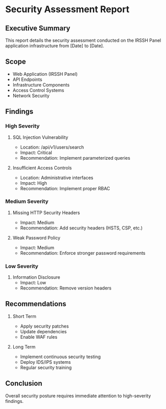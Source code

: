 # Security Assessment Report

## Executive Summary
This report details the security assessment conducted on the IRSSH Panel application infrastructure from [Date] to [Date].

## Scope
- Web Application (IRSSH Panel)
- API Endpoints
- Infrastructure Components
- Access Control Systems
- Network Security

## Findings

### High Severity
1. SQL Injection Vulnerability
   - Location: /api/v1/users/search
   - Impact: Critical
   - Recommendation: Implement parameterized queries

2. Insufficient Access Controls
   - Location: Administrative interfaces
   - Impact: High
   - Recommendation: Implement proper RBAC

### Medium Severity
1. Missing HTTP Security Headers
   - Impact: Medium
   - Recommendation: Add security headers (HSTS, CSP, etc.)

2. Weak Password Policy
   - Impact: Medium
   - Recommendation: Enforce stronger password requirements

### Low Severity
1. Information Disclosure
   - Impact: Low
   - Recommendation: Remove version headers

## Recommendations
1. Short Term
   - Apply security patches
   - Update dependencies
   - Enable WAF rules

2. Long Term
   - Implement continuous security testing
   - Deploy IDS/IPS systems
   - Regular security training

## Conclusion
Overall security posture requires immediate attention to high-severity findings.
